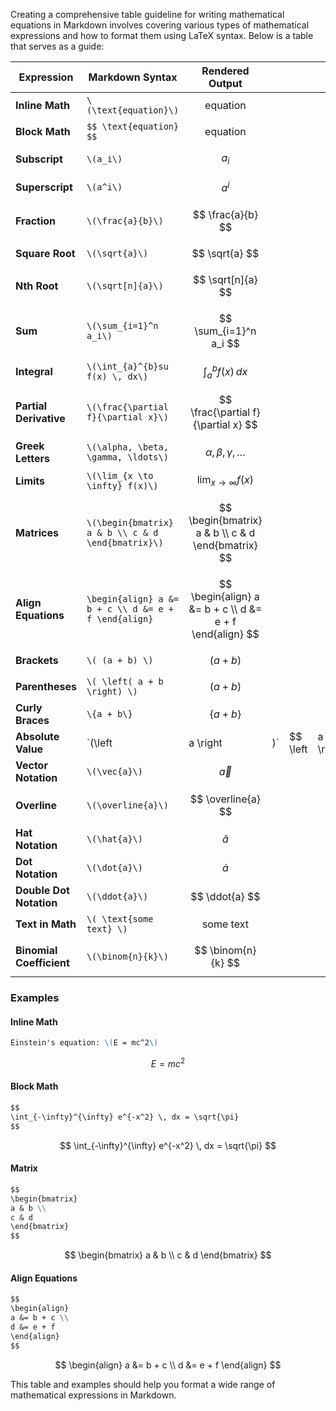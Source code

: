 Creating a comprehensive table guideline for writing mathematical equations in Markdown involves covering various types of mathematical expressions and how to format them using LaTeX syntax. Below is a table that serves as a guide:



| **Expression**           | **Markdown Syntax**                                  | **Rendered Output**                                      |     |          |          |     |
| ------------------------ | ---------------------------------------------------- | -------------------------------------------------------- | --- | -------- | -------- | --- |
| **Inline Math**          | `\(\text{equation}\)`                                | $$ \text{equation} $$                                    |     |          |          |     |
| **Block Math**           | `$$ \text{equation} $$`                              | $$ \text{equation} $$                                    |     |          |          |     |
| **Subscript**            | `\(a_i\)`                                            | $$ a_i $$                                                |     |          |          |     |
| **Superscript**          | `\(a^i\)`                                            | $$ a^i $$                                                |     |          |          |     |
| **Fraction**             | `\(\frac{a}{b}\)`                                    | $$ \frac{a}{b} $$                                        |     |          |          |     |
| **Square Root**          | `\(\sqrt{a}\)`                                       | $$ \sqrt{a} $$                                           |     |          |          |     |
| **Nth Root**             | `\(\sqrt[n]{a}\)`                                    | $$ \sqrt[n]{a} $$                                        |     |          |          |     |
| **Sum**                  | `\(\sum_{i=1}^n a_i\)`                               | $$ \sum_{i=1}^n a_i $$                                   |     |          |          |     |
| **Integral**             | `\(\int_{a}^{b}su f(x) \, dx\)`                      | $$ \int_{a}^{b} f(x) \, dx $$                            |     |          |          |     |
| **Partial Derivative**   | `\(\frac{\partial f}{\partial x}\)`                  | $$ \frac{\partial f}{\partial x} $$                      |     |          |          |     |
| **Greek Letters**        | `\(\alpha, \beta, \gamma, \ldots\)`                  | $$ \alpha, \beta, \gamma, \ldots $$                      |     |          |          |     |
| **Limits**               | `\(\lim_{x \to \infty} f(x)\)`                       | $$ \lim_{x \to \infty} f(x) $$                           |     |          |          |     |
| **Matrices**             | `\(\begin{bmatrix} a & b \\ c & d \end{bmatrix}\)`   | $$ \begin{bmatrix} a & b \\ c & d \end{bmatrix} $$       |     |          |          |     |
| **Align Equations**      | `\begin{align} a &= b + c \\ d &= e + f \end{align}` | $$ \begin{align} a &= b + c \\ d &= e + f \end{align} $$ |     |          |          |     |
| **Brackets**             | `\( (a + b) \)`                                      | $$ (a + b) $$                                            |     |          |          |     |
| **Parentheses**          | `\( \left( a + b \right) \)`                         | $$ \left( a + b \right) $$                               |     |          |          |     |
| **Curly Braces**         | `\{a + b\}`                                          | $$ \{a + b\} $$                                          |     |          |          |     |
| **Absolute Value**       | `\(\left                                             | a \right                                                 | \)` | $$ \left | a \right | $$  |
| **Vector Notation**      | `\(\vec{a}\)`                                        | $$ \vec{a} $$                                            |     |          |          |     |
| **Overline**             | `\(\overline{a}\)`                                   | $$ \overline{a} $$                                       |     |          |          |     |
| **Hat Notation**         | `\(\hat{a}\)`                                        | $$ \hat{a} $$                                            |     |          |          |     |
| **Dot Notation**         | `\(\dot{a}\)`                                        | $$ \dot{a} $$                                            |     |          |          |     |
| **Double Dot Notation**  | `\(\ddot{a}\)`                                       | $$ \ddot{a} $$                                           |     |          |          |     |
| **Text in Math**         | `\( \text{some text} \)`                             | $$ \text{some text} $$                                   |     |          |          |     |
| **Binomial Coefficient** | `\(\binom{n}{k}\)`                                   | $$ \binom{n}{k} $$                                       |     |          |          |     |

### Examples

#### Inline Math

```markdown
Einstein's equation: \(E = mc^2\)
```
$$
E = mc^2
$$

#### Block Math

```markdown
$$
\int_{-\infty}^{\infty} e^{-x^2} \, dx = \sqrt{\pi}
$$
```
$$
\int_{-\infty}^{\infty} e^{-x^2} \, dx = \sqrt{\pi}
$$

#### Matrix

```markdown
$$
\begin{bmatrix}
a & b \\
c & d
\end{bmatrix}
$$
```
$$
\begin{bmatrix}
a & b \\
c & d
\end{bmatrix}
$$

#### Align Equations

```markdown
$$
\begin{align}
a &= b + c \\
d &= e + f
\end{align}
$$
```
$$
\begin{align}
a &= b + c \\
d &= e + f
\end{align}
$$

This table and examples should help you format a wide range of mathematical expressions in Markdown.